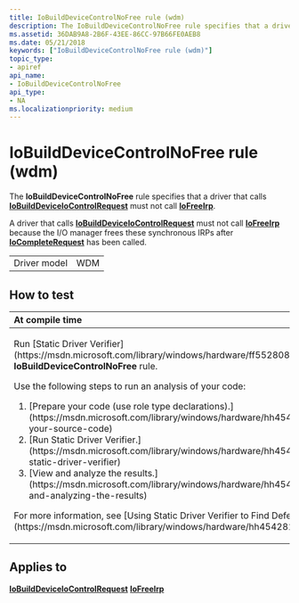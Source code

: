 ```yaml
---
title: IoBuildDeviceControlNoFree rule (wdm)
description: The IoBuildDeviceControlNoFree rule specifies that a driver that calls IoBuildDeviceIoControlRequest must not call IoFreeIrp.
ms.assetid: 36DAB9A8-2B6F-43EE-86CC-97B66FE0AEB8
ms.date: 05/21/2018
keywords: ["IoBuildDeviceControlNoFree rule (wdm)"]
topic_type:
- apiref
api_name:
- IoBuildDeviceControlNoFree
api_type:
- NA
ms.localizationpriority: medium
---
```


# IoBuildDeviceControlNoFree rule (wdm)


The **IoBuildDeviceControlNoFree** rule specifies that a driver that calls [**IoBuildDeviceIoControlRequest**](https://msdn.microsoft.com/library/windows/hardware/ff548318) must not call [**IoFreeIrp**](https://msdn.microsoft.com/library/windows/hardware/ff549113).

A driver that calls [**IoBuildDeviceIoControlRequest**](https://msdn.microsoft.com/library/windows/hardware/ff548318) must not call [**IoFreeIrp**](https://msdn.microsoft.com/library/windows/hardware/ff549113) because the I/O manager frees these synchronous IRPs after [**IoCompleteRequest**](https://msdn.microsoft.com/library/windows/hardware/ff548343) has been called.

|              |     |
|--------------|-----|
| Driver model | WDM |

How to test
-----------

<table>
<colgroup>
<col width="100%" />
</colgroup>
<thead>
<tr class="header">
<th align="left">At compile time</th>
</tr>
</thead>
<tbody>
<tr class="odd">
<td align="left"><p>Run [Static Driver Verifier](https://msdn.microsoft.com/library/windows/hardware/ff552808) and specify the <strong>IoBuildDeviceControlNoFree</strong> rule.</p>
Use the following steps to run an analysis of your code:
<ol>
<li>[Prepare your code (use role type declarations).](https://msdn.microsoft.com/library/windows/hardware/hh454281#preparing-your-source-code)</li>
<li>[Run Static Driver Verifier.](https://msdn.microsoft.com/library/windows/hardware/hh454281#running-static-driver-verifier)</li>
<li>[View and analyze the results.](https://msdn.microsoft.com/library/windows/hardware/hh454281#viewing-and-analyzing-the-results)</li>
</ol>
<p>For more information, see [Using Static Driver Verifier to Find Defects in Drivers](https://msdn.microsoft.com/library/windows/hardware/hh454281).</p></td>
</tr>
</tbody>
</table>

Applies to
----------

[**IoBuildDeviceIoControlRequest**](https://msdn.microsoft.com/library/windows/hardware/ff548318)
[**IoFreeIrp**](https://msdn.microsoft.com/library/windows/hardware/ff549113)
 

 





